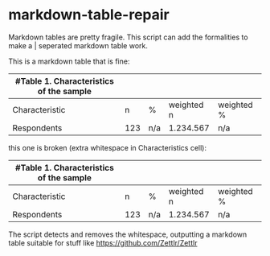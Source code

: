 # markdown-table-repair
Markdown tables are pretty fragile. This script can add the formalities to make a | seperated markdown table work.

This is a markdown table that is fine:

| #Table 1. Characteristics of the sample |     |      |            |            |
|-----------------------------------------|-----|------|------------|------------|
| Characteristic                          | n   | %    | weighted n | weighted % |
| Respondents                             | 123 | n/a  | 1.234.567  | n/a        |

this one is broken (extra whitespace in Characteristics cell):

| #Table 1. Characteristics of the sample |     |      |            |            |
|-----------------------------------------|-----|------|------------|------------|
| Characteristic                              | n   | %    | weighted n | weighted % |
| Respondents                             | 123 | n/a  | 1.234.567  | n/a        |

The script detects and removes the whitespace, outputting a markdown table suitable for stuff like https://github.com/Zettlr/Zettlr
